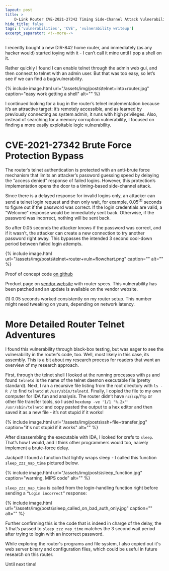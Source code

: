 ```yaml
---
layout: post
title: >
    D-Link Router CVE-2021-27342 Timing Side-Channel Attack Vulnerability Writeup
hide_title: false
tags: ['vulnerabilities', 'CVE', 'vulnerability writeup']
excerpt_separator: <!--more-->
---
```

I recently bought a new DIR\-842 home router, and immediately \(as any hacker would\) started toying with it \- I can’t call it mine until I pop a shell on it.

Rather quickly I found I can enable telnet through the admin web gui, and then connect to telnet with an admin user. But that was too easy, so let’s see if we can find a bug/vulnerability.
<!--more-->

{% include image.html url="/assets/img/posts\telnet+into+router.jpg" caption="easy work getting a shell" alt="" %}

I continued looking for a bug in the router’s telnet implementation because it’s an attractive target: it’s remotely accessible, and as learned by previously connecting as system admin, it runs with high privileges. Also, instead of searching for a memory corruption vulnerability, I focused on finding a more easily exploitable logic vulnerability.
# CVE\-2021\-27342 Brute Force Protection Bypass
The router’s telnet authentication is protected with an anti\-brute force mechanism that limits an attacker’s password guessing speed by delaying the “access denied” response of failed logins. However, this protection’s implementation opens the door to a timing\-based side\-channel attack.

Since there is a delayed response for invalid logins only, an attacker can send a telnet login request and then only wait, for example, 0.05<sup>\(1\)</sup> seconds to figure out if the password was correct. If the login credentials are valid, a "Welcome" response would be immediately sent back. Otherwise, if the password was incorrect, nothing will be sent back.

So after 0.05 seconds the attacker knows if the password was correct, and if it wasn't, the attacker can create a new connection to try another password right away. This bypasses the intended 3 second cool\-down period between failed login attempts.

{% include image.html url="/assets/img/posts\telnet+router+vuln+flowchart.png" caption="" alt="" %}

Proof of concept code [on github](https://github.com/guywhataguy/D-Link-CVE-2021-27342-exploit/blob/main/dlink-telnet-exploit-CVE-2021-27342.py)

Product page on [vendor website](https://www.dlink.com/en/products/dir-842-wireless-ac1200-mu-mimo-wi-fi-gigabit-router) with router specs. This vulnerability has been patched and an update is available on the vendor website.

\(1\) 0.05 seconds worked consistently on my router setup. This number might need tweaking on yours, depending on network latency. 
# More Detailed Router Telnet Adventures
I found this vulnerability through black\-box testing, but was eager to see the vulnerability in the router’s code, too. Well, most likely in this case, its assembly. This is a bit about my research process for readers that want an overview of my research approach.

First, through the telnet shell I looked at the running processes with `ps` and found `telnetd` is the name of the telnet daemon executable file \(pretty standard\). Next, I ran a recursive file listing from the root directory with `ls -R /` to find `telnetd` at `/usr/sbin/telnetd`. Finally, I copied the file to my own computer for IDA fun and analysis. The router didn’t have `nc`/`scp`/`ftp` or other file transfer tools, so I used `hexdump -ve '1/1 "%.2x"' /usr/sbin/telnetd` and copy pasted the output to a hex editor and then saved it as a new file \- it’s not stupid if it works\!

{% include image.html url="/assets/img/posts\ssh+file+transfer.jpg" caption="it&#x27;s not stupid if it works" alt="" %}

After disassembling the executable with IDA, I looked for xrefs to `sleep`. That’s how I would, and I think other programmers would too, naively implement a brute\-force delay. 

Jackpot\! I found a function that lightly wraps sleep \- I called this function `sleep_zzz_nap_time` pictured below.

{% include image.html url="/assets/img/posts\sleep_function.jpg" caption="warning, MIPS code" alt="" %}

`sleep_zzz_nap_time` is called from the login\-handling function right before sending a `“Login incorrect”` response:

{% include image.html url="/assets/img/posts\sleep_called_on_bad_auth_only.jpg" caption="" alt="" %}

Further confirming this is the code that is indeed in charge of the delay, the `3` that’s passed to `sleep_zzz_nap_time` matches the 3 second wait period after trying to login with an incorrect password.

While exploring the router's programs and file system, I also copied out it's web server binary and configuration files, which could be useful in future research on this router.

Until next time\!
